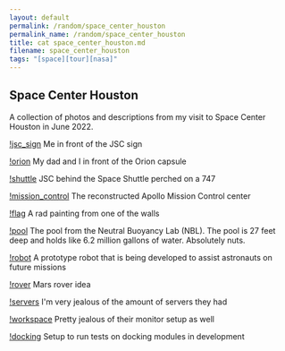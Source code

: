 ```yaml
---
layout: default
permalink: /random/space_center_houston
permalink_name: /random/space_center_houston
title: cat space_center_houston.md
filename: space_center_houston
tags: "[space][tour][nasa]"
---
```

## Space Center Houston

A collection of photos and descriptions from my visit to Space Center Houston in June 2022.

[!jsc_sign](/assets/images/jsc_sign.webp)
Me in front of the JSC sign

[!orion](/assets/jsc/orion.webp)
My dad and I in front of the Orion capsule

[!shuttle](/assets/jsc/shuttle.webp)
JSC behind the Space Shuttle perched on a 747

[!mission_control](/assets/jsc/mission_control.webp)
The reconstructed Apollo Mission Control center

[!flag](/assets/jsc/flag.webp)
A rad painting from one of the walls

[!pool](/assets/jsc/nbl_lab.webp)
The pool from the Neutral Buoyancy Lab (NBL). The pool is 27 feet deep and holds like 6.2 million gallons of water. Absolutely nuts.

[!robot](/assets/jsc/robot.webp)
A prototype robot that is being developed to assist astronauts on future missions

[!rover](/assets/jsc/rover.webp)
Mars rover idea

[!servers](/assets/jsc/servers.webp)
I'm very jealous of the amount of servers they had

[!workspace](/assets/jsc/workspace.webp)
Pretty jealous of their monitor setup as well

[!docking](/assets/jsc/docking.webp)
Setup to run tests on docking modules in development